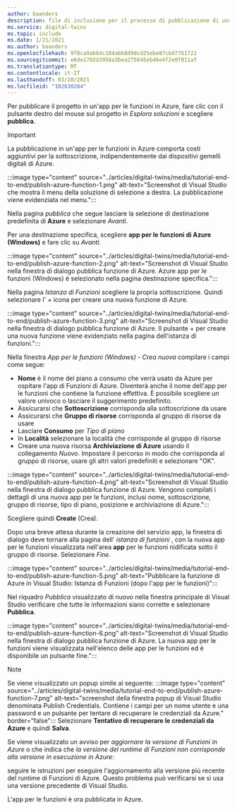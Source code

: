 ```yaml
---
author: baanders
description: file di inclusione per il processo di pubblicazione di una funzione di Azure da Visual Studio
ms.service: digital-twins
ms.topic: include
ms.date: 1/21/2021
ms.author: baanders
ms.openlocfilehash: 9f8ca9ab6dc184abb8d9dcd25ebe87cbd7761722
ms.sourcegitcommit: e6de1702d3958a3bea275645eb46e4f2e0f011af
ms.translationtype: MT
ms.contentlocale: it-IT
ms.lasthandoff: 03/20/2021
ms.locfileid: "102630284"
---
```

Per pubblicare il progetto in un'app per le funzioni in Azure, fare clic con il pulsante destro del mouse sul progetto in *Esplora soluzioni* e scegliere **pubblica**.

> [!IMPORTANT] 
> La pubblicazione in un'app per le funzioni in Azure comporta costi aggiuntivi per la sottoscrizione, indipendentemente dai dispositivi gemelli digitali di Azure.

:::image type="content" source="../articles/digital-twins/media/tutorial-end-to-end/publish-azure-function-1.png" alt-text="Screenshot di Visual Studio che mostra il menu della soluzione di selezione a destra. La pubblicazione viene evidenziata nel menu.":::

Nella pagina *pubblica* che segue lasciare la selezione di destinazione predefinita di **Azure** e selezionare *Avanti*. 

Per una destinazione specifica, scegliere **app per le funzioni di Azure (Windows)** e fare clic su *Avanti*.

:::image type="content" source="../articles/digital-twins/media/tutorial-end-to-end/publish-azure-function-2.png" alt-text="Screenshot di Visual Studio nella finestra di dialogo pubblica funzione di Azure. Azure app per le funzioni (Windows) è selezionato nella pagina destinazione specifica.":::

Nella pagina *Istanza di Funzioni* scegliere la propria sottoscrizione. Quindi selezionare l' *+* icona per creare una nuova funzione di Azure.

:::image type="content" source="../articles/digital-twins/media/tutorial-end-to-end/publish-azure-function-3.png" alt-text="Screenshot di Visual Studio nella finestra di dialogo pubblica funzione di Azure. Il pulsante + per creare una nuova funzione viene evidenziato nella pagina dell'istanza di funzioni.":::

Nella finestra *App per le funzioni (Windows) - Crea nuova* compilare i campi come segue:
* **Nome** è il nome del piano a consumo che verrà usato da Azure per ospitare l'app di Funzioni di Azure. Diventerà anche il nome dell'app per le funzioni che contiene la funzione effettiva. È possibile scegliere un valore univoco o lasciare il suggerimento predefinito.
* Assicurarsi che **Sottoscrizione** corrisponda alla sottoscrizione da usare 
* Assicurarsi che **Gruppo di risorse** corrisponda al gruppo di risorse da usare
* Lasciare **Consumo** per *Tipo di piano*
* In **Località** selezionare la località che corrisponde al gruppo di risorse
* Creare una nuova risorsa **Archiviazione di Azure** usando il collegamento *Nuovo*. Impostare il percorso in modo che corrisponda al gruppo di risorse, usare gli altri valori predefiniti e selezionare "OK".

:::image type="content" source="../articles/digital-twins/media/tutorial-end-to-end/publish-azure-function-4.png" alt-text="Screenshot di Visual Studio nella finestra di dialogo pubblica funzione di Azure. Vengono compilati i dettagli di una nuova app per le funzioni, inclusi nome, sottoscrizione, gruppo di risorse, tipo di piano, posizione e archiviazione di Azure.":::

Scegliere quindi **Create** (Crea).

Dopo una breve attesa durante la creazione del servizio app, la finestra di dialogo deve tornare alla pagina dell' *istanza di funzioni* , con la nuova app per le funzioni visualizzata nell'area **app** per le funzioni nidificata sotto il gruppo di risorse. Selezionare *Fine*.

:::image type="content" source="../articles/digital-twins/media/tutorial-end-to-end/publish-azure-function-5.png" alt-text="Pubblicare la funzione di Azure in Visual Studio: Istanza di Funzioni (dopo l'app per le funzioni)":::

Nel riquadro *Pubblica* visualizzato di nuovo nella finestra principale di Visual Studio verificare che tutte le informazioni siano corrette e selezionare **Pubblica**.

:::image type="content" source="../articles/digital-twins/media/tutorial-end-to-end/publish-azure-function-6.png" alt-text="Screenshot di Visual Studio nella finestra di dialogo pubblica funzione di Azure. La nuova app per le funzioni viene visualizzata nell'elenco delle app per le funzioni ed è disponibile un pulsante fine.":::

> [!NOTE]
> Se viene visualizzato un popup simile al seguente: :::image type="content" source="../articles/digital-twins/media/tutorial-end-to-end/publish-azure-function-7.png" alt-text="screenshot della finestra popup di Visual Studio denominata Publish Credentials. Contiene i campi per un nome utente e una password e un pulsante per tentare di recuperare le credenziali da Azure." border="false":::
> Selezionare **Tentativo di recuperare le credenziali da Azure** e quindi **Salva**.
>
> Se viene visualizzato un avviso per *aggiornare la versione di Funzioni in Azure* o che indica che *la versione del runtime di Funzioni non corrisponde alla versione in esecuzione in Azure*:
>
> seguire le istruzioni per eseguire l'aggiornamento alla versione più recente del runtime di Funzioni di Azure. Questo problema può verificarsi se si usa una versione precedente di Visual Studio.

L'app per le funzioni è ora pubblicata in Azure.